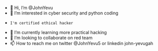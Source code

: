 - 👋 Hi, I’m @JohnYevu
- 👀 I’m interested in cyber security and python coding
-     I'm certified ethical hacker
- 🌱 I’m currently learning more practical hacking
- 💞️ I’m looking to collaborate on red team
- 📫 How to reach me on twitter @JohnYevu5 or linkedin john-yevugah

